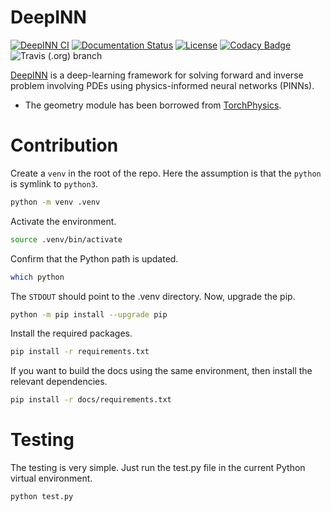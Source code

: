 # DeepINN
[![DeepINN CI](https://github.com/praksharma/DeepINN/actions/workflows/main.yml/badge.svg)](https://github.com/praksharma/DeepINN/actions/workflows/main.yml) [![Documentation Status](https://readthedocs.org/projects/deepinn/badge/?version=latest)](https://deepinn.readthedocs.io/en/latest/index.html?badge=latest) [![License](https://img.shields.io/github/license/praksharma/DeepINN)](https://github.com/praksharma/DeepINN/blob/main/LICENSE) [![Codacy Badge](https://app.codacy.com/project/badge/Grade/a5c43d9b9e6a45759061ac654bdc1e3f)](https://www.codacy.com/gh/praksharma/DeepINN/dashboard?utm_source=github.com&amp;utm_medium=referral&amp;utm_content=praksharma/DeepINN&amp;utm_campaign=Badge_Grade)![Travis (.org) branch](https://app.travis-ci.com/praksharma/DeepINN.svg?branch=main)


[DeepINN](https://github.com/praksharma/DeepINN) is a deep-learning framework for solving forward  and inverse problem involving PDEs using physics-informed neural networks (PINNs).

* The geometry module has been borrowed from [TorchPhysics](https://github.com/boschresearch/torchphysics).


# Contribution
Create a `venv` in the root of the repo. Here the assumption is that the `python` is symlink to `python3`.
```sh
python -m venv .venv
```
Activate the environment.
```sh
source .venv/bin/activate
```
Confirm that the Python path is updated.
```sh
which python
```
The `STDOUT` should point to the .venv directory. Now, upgrade the pip.
```sh
python -m pip install --upgrade pip
```
Install the required packages.
```sh
pip install -r requirements.txt
```
If you want to build the docs using the same environment, then install the relevant dependencies.
```sh
pip install -r docs/requirements.txt
```

# Testing
The testing is very simple. Just run the test.py file in the current Python virtual environment.
```sh
python test.py
```

